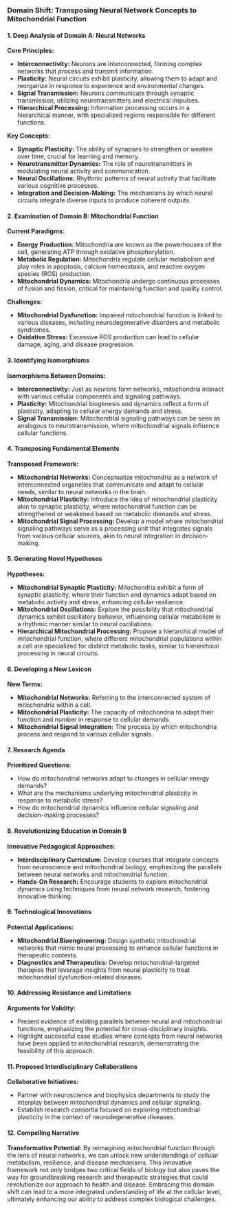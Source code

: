### Domain Shift: Transposing Neural Network Concepts to Mitochondrial Function

#### 1. Deep Analysis of Domain A: Neural Networks

**Core Principles:**
- **Interconnectivity:** Neurons are interconnected, forming complex networks that process and transmit information.
- **Plasticity:** Neural circuits exhibit plasticity, allowing them to adapt and reorganize in response to experience and environmental changes.
- **Signal Transmission:** Neurons communicate through synaptic transmission, utilizing neurotransmitters and electrical impulses.
- **Hierarchical Processing:** Information processing occurs in a hierarchical manner, with specialized regions responsible for different functions.

**Key Concepts:**
- **Synaptic Plasticity:** The ability of synapses to strengthen or weaken over time, crucial for learning and memory.
- **Neurotransmitter Dynamics:** The role of neurotransmitters in modulating neural activity and communication.
- **Neural Oscillations:** Rhythmic patterns of neural activity that facilitate various cognitive processes.
- **Integration and Decision-Making:** The mechanisms by which neural circuits integrate diverse inputs to produce coherent outputs.

#### 2. Examination of Domain B: Mitochondrial Function

**Current Paradigms:**
- **Energy Production:** Mitochondria are known as the powerhouses of the cell, generating ATP through oxidative phosphorylation.
- **Metabolic Regulation:** Mitochondria regulate cellular metabolism and play roles in apoptosis, calcium homeostasis, and reactive oxygen species (ROS) production.
- **Mitochondrial Dynamics:** Mitochondria undergo continuous processes of fusion and fission, critical for maintaining function and quality control.

**Challenges:**
- **Mitochondrial Dysfunction:** Impaired mitochondrial function is linked to various diseases, including neurodegenerative disorders and metabolic syndromes.
- **Oxidative Stress:** Excessive ROS production can lead to cellular damage, aging, and disease progression.

#### 3. Identifying Isomorphisms

**Isomorphisms Between Domains:**
- **Interconnectivity:** Just as neurons form networks, mitochondria interact with various cellular components and signaling pathways.
- **Plasticity:** Mitochondrial biogenesis and dynamics reflect a form of plasticity, adapting to cellular energy demands and stress.
- **Signal Transmission:** Mitochondrial signaling pathways can be seen as analogous to neurotransmission, where mitochondrial signals influence cellular functions.

#### 4. Transposing Fundamental Elements

**Transposed Framework:**
- **Mitochondrial Networks:** Conceptualize mitochondria as a network of interconnected organelles that communicate and adapt to cellular needs, similar to neural networks in the brain.
- **Mitochondrial Plasticity:** Introduce the idea of mitochondrial plasticity akin to synaptic plasticity, where mitochondrial function can be strengthened or weakened based on metabolic demands and stress.
- **Mitochondrial Signal Processing:** Develop a model where mitochondrial signaling pathways serve as a processing unit that integrates signals from various cellular sources, akin to neural integration in decision-making.

#### 5. Generating Novel Hypotheses

**Hypotheses:**
- **Mitochondrial Synaptic Plasticity:** Mitochondria exhibit a form of synaptic plasticity, where their function and dynamics adapt based on metabolic activity and stress, enhancing cellular resilience.
- **Mitochondrial Oscillations:** Explore the possibility that mitochondrial dynamics exhibit oscillatory behavior, influencing cellular metabolism in a rhythmic manner similar to neural oscillations.
- **Hierarchical Mitochondrial Processing:** Propose a hierarchical model of mitochondrial function, where different mitochondrial populations within a cell are specialized for distinct metabolic tasks, similar to hierarchical processing in neural circuits.

#### 6. Developing a New Lexicon

**New Terms:**
- **Mitochondrial Networks:** Referring to the interconnected system of mitochondria within a cell.
- **Mitochondrial Plasticity:** The capacity of mitochondria to adapt their function and number in response to cellular demands.
- **Mitochondrial Signal Integration:** The process by which mitochondria process and respond to various cellular signals.

#### 7. Research Agenda

**Prioritized Questions:**
- How do mitochondrial networks adapt to changes in cellular energy demands?
- What are the mechanisms underlying mitochondrial plasticity in response to metabolic stress?
- How do mitochondrial dynamics influence cellular signaling and decision-making processes?

#### 8. Revolutionizing Education in Domain B

**Innovative Pedagogical Approaches:**
- **Interdisciplinary Curriculum:** Develop courses that integrate concepts from neuroscience and mitochondrial biology, emphasizing the parallels between neural networks and mitochondrial function.
- **Hands-On Research:** Encourage students to explore mitochondrial dynamics using techniques from neural network research, fostering innovative thinking.

#### 9. Technological Innovations

**Potential Applications:**
- **Mitochondrial Bioengineering:** Design synthetic mitochondrial networks that mimic neural processing to enhance cellular functions in therapeutic contexts.
- **Diagnostics and Therapeutics:** Develop mitochondrial-targeted therapies that leverage insights from neural plasticity to treat mitochondrial dysfunction-related diseases.

#### 10. Addressing Resistance and Limitations

**Arguments for Validity:**
- Present evidence of existing parallels between neural and mitochondrial functions, emphasizing the potential for cross-disciplinary insights.
- Highlight successful case studies where concepts from neural networks have been applied to mitochondrial research, demonstrating the feasibility of this approach.

#### 11. Proposed Interdisciplinary Collaborations

**Collaborative Initiatives:**
- Partner with neuroscience and biophysics departments to study the interplay between mitochondrial dynamics and cellular signaling.
- Establish research consortia focused on exploring mitochondrial plasticity in the context of neurodegenerative diseases.

#### 12. Compelling Narrative

**Transformative Potential:**
By reimagining mitochondrial function through the lens of neural networks, we can unlock new understandings of cellular metabolism, resilience, and disease mechanisms. This innovative framework not only bridges two critical fields of biology but also paves the way for groundbreaking research and therapeutic strategies that could revolutionize our approach to health and disease. Embracing this domain shift can lead to a more integrated understanding of life at the cellular level, ultimately enhancing our ability to address complex biological challenges.